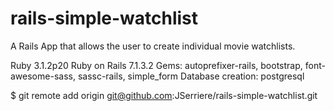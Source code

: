 # rails-simple-watchlist

A Rails App that allows the user to create individual movie watchlists.

Ruby 3.1.2p20
Ruby on Rails 7.1.3.2
Gems: autoprefixer-rails, bootstrap, font-awesome-sass, sassc-rails, simple_form
Database creation: postgresql


  $ git remote add origin git@github.com:JSerriere/rails-simple-watchlist.git

